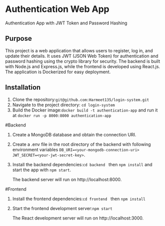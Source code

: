 # Authentication Web App
Authentication App with JWT Token and Password Hashing

## Purpose
This project is a web application that allows users to register, log in, and update their details. It uses JWT (JSON Web Token) for authentication and password hashing using the crypto library for security. The backend is built with Node.js and Express.js, while the frontend is developed using React.js. The application is Dockerized for easy deployment.

## Installation
1. Clone the repository:```git@github.com:Harmeet135/login-system.git```
2. Navigate to the project directory: `cd login-system`
3. Build the Docker image:`docker build -t authentication-app` and run it at `docker run -p 8000:8000 authentication-app`

#Backend
1. Create a MongoDB database and obtain the connection URI.
2. Create a .env file in the root directory of the backend with following environment variables `DB_URI=<your-mongodb-connection-uri> 
JWT_SECRET=<your-jwt-secret-key>`.
3. Install the backend dependencies:`cd backend ` then `npm install` and start the app with `npm start`.

   The backend server will run on http://localhost:8000.

#Frontend
1. Install the frontend dependencies:`cd frontend ` then `npm install`
2. Start the frontend development server:`npm start`

    The React development server will run on http://localhost:3000.
